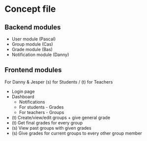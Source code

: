 # Concept file

## Backend modules
- User module (Pascal)
- Group module (Cas)
- Grade module (Bas)
- Notification module (Danny)

## Frontend modules
For Danny & Jesper
(s) for Students / (t) for Teachers
- Login page
- Dashboard
  - Notifications
  - For students - Grades
  - For teachers - Groups
- (t) Create/view/edit groups + give general grade
- (t) Get final grades for every group
- (s) View past groups with given grades
- (s) Give grades for current groups to every other group member
